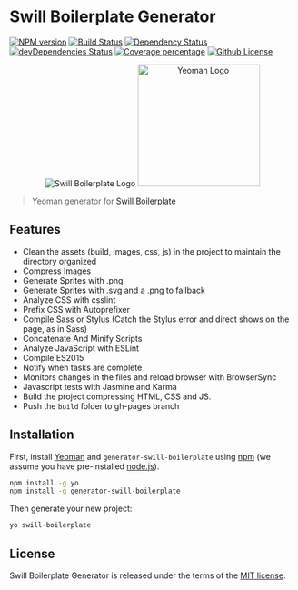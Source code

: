 # Swill Boilerplate Generator
[![NPM version][npm-image]][npm-url]
[![Build Status][travis-image]][travis-url]
[![Dependency Status][daviddm-image]][daviddm-url]
[![devDependencies Status](https://img.shields.io/david/dev/tiagoporto/generator-swill-boilerplate.svg)](https://david-dm.org/tiagoporto/generator-swill-boilerplate#info=devDependencies)
[![Coverage percentage][coveralls-image]][coveralls-url]
[![Github License](https://img.shields.io/github/license/tiagoporto/generator-swill-boilerplate.svg)](http://opensource.org/licenses/MIT)

<p align="center">
  <img src="http://tiagoporto.github.io/swill-boilerplate/img/logos/logo.png" alt="Swill Boilerplate Logo">
  <img src="https://nerdsondotcom.files.wordpress.com/2013/03/yeoman-logo.png" alt="Yeoman Logo" height="215">
</p>

> Yeoman generator for [Swill Boilerplate](https://github.com/tiagoporto/swill-boilerplate)

## Features

* Clean the assets (build, images, css, js) in the project to maintain the directory organized
* Compress Images
* Generate Sprites with .png
* Generate Sprites with .svg and a .png to fallback
* Analyze CSS with csslint
* Prefix CSS with Autoprefixer
* Compile Sass or Stylus (Catch the Stylus error and direct shows on the page, as in Sass)
* Concatenate And Minify Scripts
* Analyze JavaScript with ESLint
* Compile ES2015
* Notify when tasks are complete
* Monitors changes in the files and reload browser with BrowserSync
* Javascript tests with Jasmine and Karma
* Build the project compressing HTML, CSS and JS.
* Push the `build` folder to gh-pages branch

## Installation

First, install [Yeoman](http://yeoman.io) and `generator-swill-boilerplate` using [npm](https://www.npmjs.com/) (we assume you have pre-installed [node.js](https://nodejs.org/)).

```bash
npm install -g yo
npm install -g generator-swill-boilerplate
```

Then generate your new project:

```bash
yo swill-boilerplate
```


## License

Swill Boilerplate Generator is released under the terms of the [MIT license](https://github.com/tiagoporto/generator-swill-boilerplate/blob/master/LICENSE).


[npm-image]: https://badge.fury.io/js/generator-swill-boilerplate.svg
[npm-url]: https://npmjs.org/package/generator-swill-boilerplate
[travis-image]: https://travis-ci.org/tiagoporto/generator-swill-boilerplate.svg?branch=master
[travis-url]: https://travis-ci.org/tiagoporto/generator-swill-boilerplate
[daviddm-image]: https://david-dm.org/tiagoporto/generator-swill-boilerplate.svg?theme=shields.io
[daviddm-url]: https://david-dm.org/tiagoporto/generator-swill-boilerplate
[coveralls-image]: https://coveralls.io/repos/tiagoporto/generator-swill-boilerplate/badge.svg
[coveralls-url]: https://coveralls.io/r/tiagoporto/generator-swill-boilerplate
